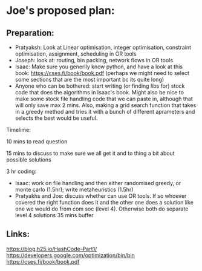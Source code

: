 # Joe's proposed plan:

## Preparation:
 - Pratyaksh: Look at Linear optimisation, integer optimisation, constraint optimisation, assignment, scheduling in OR tools
 - Joseph: look at: routing, bin packing, network flows in OR tools
 - Isaac: Make sure you generlly know python, and have a look at this book: https://cses.fi/book/book.pdf (perhaps we might need to select some sections that are the most important bc its quite long)
 - Anyone who can be bothered: start writing (or finding libs for) stock code that does the algorithms in Isaac's book. Might also be nice to make some stock file handling code that we can paste in, although that will only save max 2 mins. Also, making a grid search function that takes in a greedy method and tries it with a bunch of different aprameters and selects the best would be useful.
 
Timelime:

10 mins to read question

15 mins to discuss to make sure we all get it and to thing a bit about possible solutions

3 hr coding:
 - Isaac: work on file handling and then either randomised greedy, or monte carlo (1.5hr); write metaheuristics (1.5hr)
 - Pratyakhs and Joe: discuss whether can use OR tools. If so whoever covered the right function does it and the other one does a solution like one we would do from com soc (level 4). Otherwise both do separate level 4 solutions
35 mins buffer

## Links:
https://blog.h25.io/HashCode-Part1/
https://developers.google.com/optimization/bin/bin
https://cses.fi/book/book.pdf
